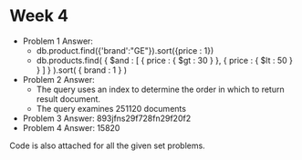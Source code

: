 # Week 4

  - Problem 1 Answer:
    - db.product.find({'brand':"GE"}).sort({price : 1})
    - db.products.find( { $and : [ { price : { $gt : 30 } }, { price : { $lt : 50 } } ] } ).sort( { brand : 1 } )
  - Problem 2 Answer: 
    - The query uses an index to determine the order in which to return result document.
    -  The query examines 251120 documents
  - Problem 3 Answer: 893jfns29f728fn29f20f2
  - Problem 4 Answer: 15820


Code is also attached for all the given set problems. 

